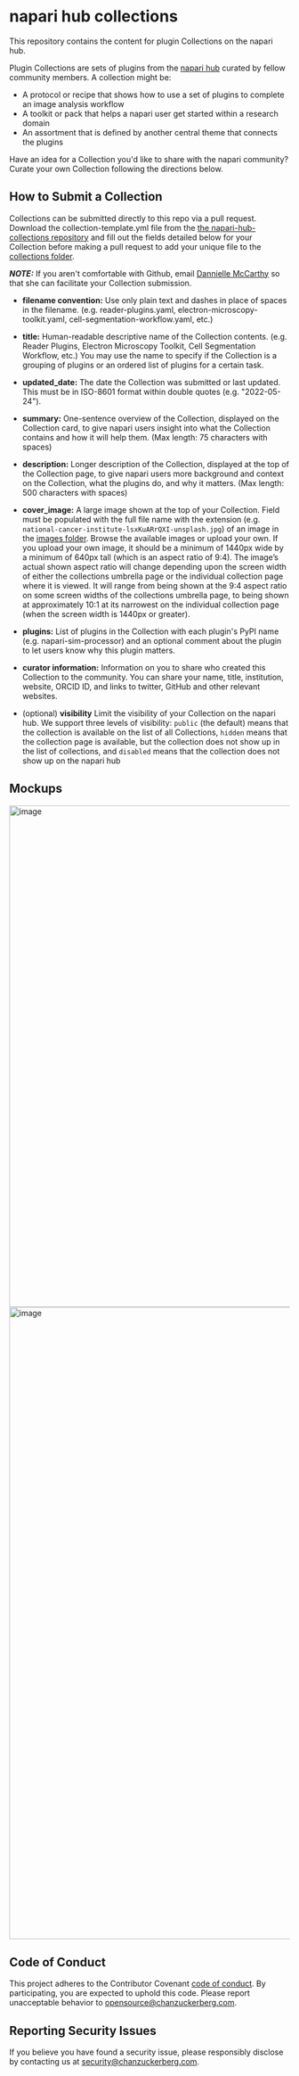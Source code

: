# napari hub collections

This repository contains the content for plugin Collections on the napari hub.

Plugin Collections are sets of plugins from the [napari hub](https://www.napari-hub.org/) curated by fellow community members. A collection might be: 
- A protocol or recipe that shows how to use a set of plugins to complete an image analysis workflow
- A toolkit or pack that helps a napari user get started within a research domain
- An assortment that is defined by another central theme that connects the plugins

Have an idea for a Collection you'd like to share with the napari community? Curate your own Collection following the directions below.

## How to Submit a Collection

Collections can be submitted directly to this repo via a pull request. Download the collection-template.yml file from the [the napari-hub-collections repository](https://github.com/chanzuckerberg/napari-hub-collections) and fill out the fields detailed below for your Collection before making a pull request to add your unique file to the [collections folder](collections). 

***NOTE:*** If you aren't comfortable with Github, email [Dannielle McCarthy](mailto:dmccarthy@chanzuckerberg.com) so that she can facilitate your Collection submission.

* **filename convention:** Use only plain text and dashes in place of spaces in the filename. (e.g. reader-plugins.yaml, electron-microscopy-toolkit.yaml, cell-segmentation-workflow.yaml, etc.) 

* **title:** Human-readable descriptive name of the Collection contents. (e.g. Reader Plugins, Electron Microscopy Toolkit, Cell Segmentation Workflow, etc.) You may use the name to specify if the Collection is a grouping of plugins or an ordered list of plugins for a certain task.

* **updated_date:** The date the Collection was submitted or last updated. This must be in ISO-8601 format within double quotes (e.g. "2022-05-24").

* **summary:** One-sentence overview of the Collection, displayed on the Collection card, to give napari users insight into what the Collection contains and how it will help them. (Max length: 75 characters with spaces)

* **description:** Longer description of the Collection, displayed at the top of the Collection page, to give napari users more background and context on the Collection, what the plugins do, and why it matters. (Max length: 500 characters with spaces)

* **cover_image:** A large image shown at the top of your Collection. Field must be populated with the full file name with the extension (e.g. `national-cancer-institute-lsxKuARrQXI-unsplash.jpg`) of an image in the [images folder](images). Browse the available images or upload your own. If you upload your own image, it should be a minimum of 1440px wide by a minimum of 640px tall (which is an aspect ratio of 9:4). The image’s actual shown aspect ratio will change depending upon the screen width of either the collections umbrella page or the individual collection page where it is viewed. It will range from being shown at the 9:4 aspect ratio on some screen widths of the collections umbrella page, to being shown at approximately 10:1 at its narrowest on the individual collection page (when the screen width is 1440px or greater).

* **plugins:** List of plugins in the Collection with each plugin's PyPI name (e.g. napari-sim-processor) and an optional comment about the plugin to let users know why this plugin matters.

* **curator information:** Information on you to share who created this Collection to the community. You can share your name, title, institution, website, ORCID ID, and links to twitter, GitHub and other relevant websites. 

* (optional) **visibility** Limit the visibility of your Collection on the napari hub. We support three levels of visibility: `public` (the default) means that the collection is available on the list of all Collections, `hidden` means that the collection page is available, but the collection does not show up in the list of collections, and `disabled` means that the collection does not show up on the napari hub

## Mockups

<img width="900" alt="image" src="https://user-images.githubusercontent.com/1245615/171043163-c4371b71-f1b7-480e-a770-b0e67317a68b.png">

<img width="1134" alt="image" src="https://user-images.githubusercontent.com/1245615/171042327-e9ff5a3a-adbf-4046-8dd9-9f97a5c5dacf.png">


## Code of Conduct

This project adheres to the Contributor Covenant [code of conduct](https://github.com/chanzuckerberg/.github/blob/master/CODE_OF_CONDUCT.md). By participating, you are expected to uphold this code. Please report unacceptable behavior to [opensource@chanzuckerberg.com](mailto:opensource@chanzuckerberg.com).

## Reporting Security Issues

If you believe you have found a security issue, please responsibly disclose by contacting us at [security@chanzuckerberg.com](mailto:security@chanzuckerberg.com).
